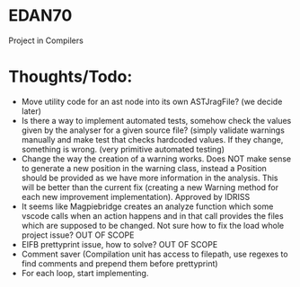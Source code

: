 # EDAN70

Project in Compilers



# Thoughts/Todo:

* Move utility code for an ast node into its own ASTJragFile? (we decide later)
* Is there a way to implement automated tests, somehow check the values given by the analyser for a given source file? (simply validate warnings manually and make test that checks hardcoded values. If they change, something is wrong. (very primitive automated testing)
* Change the way the creation of a warning works. Does NOT make sense to generate a new position in the warning class, instead a Position should be provided as we have more information in the analysis. This will be better than the current fix (creating a new Warning method for each new improvement implementation). Approved by IDRISS
* It seems like Magpiebridge creates an analyze function which some vscode calls when an action happens and in that call provides the files which are supposed to be changed. Not sure how to fix the load whole project issue? OUT OF SCOPE
* EIFB prettyprint issue, how to solve? OUT OF SCOPE
* Comment saver (Compilation unit has access to filepath, use regexes to find comments and prepend them before prettyprint)
* For each loop, start implementing.
